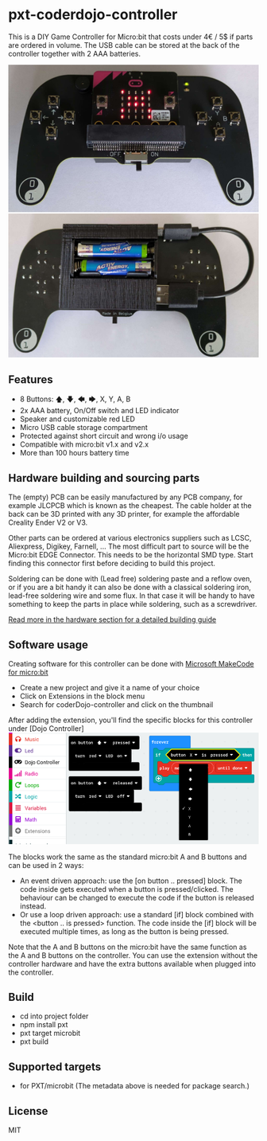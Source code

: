 # pxt-coderdojo-controller
This is a DIY Game Controller for Micro:bit that costs under 4€ / 5$ if parts are ordered in volume. The USB cable can be stored at the back of the controller together with 2 AAA batteries.

![Controller front image](https://github.com/jimd80/pxt-coderdojo-controller/blob/main/images/Front%203d.jpg?raw=true)
![Controller back image](https://github.com/jimd80/pxt-coderdojo-controller/blob/main/images/Back%20cable.jpg?raw=true)

## Features
* 8 Buttons: 🡅, 🡇, 🡄, 🡆, X, Y, A, B
* 2x AAA battery, On/Off switch and LED indicator
* Speaker and customizable red LED
* Micro USB cable storage compartment
* Protected against short circuit and wrong i/o usage
* Compatible with micro:bit v1.x and v2.x
* More than 100 hours battery time

## Hardware building and sourcing parts
The (empty) PCB can be easily manufactured by any PCB company, for example JLCPCB which is known as the cheapest. The cable holder at the back can be 3D printed with any 3D printer, for example the affordable Creality Ender V2 or V3.

Other parts can be ordered at various electronics suppliers such as LCSC, Aliexpress, Digikey, Farnell, ... The most difficult part to source will be the Micro:bit EDGE Connector. This needs to be the horizontal SMD type. Start finding this connector first before deciding to build this project.

Soldering can be done with (Lead free) soldering paste and a reflow oven, or if you are a bit handy it can also be done with a classical soldering iron, lead-free soldering wire and some flux. In that case it will be handy to have something to keep the parts in place while soldering, such as a screwdriver.

[Read more in the hardware section for a detailed building guide](https://github.com/jimd80/pxt-coderdojo-controller/tree/main/hardware)

## Software usage
Creating software for this controller can be done with [Microsoft MakeCode for micro:bit](https://makecode.microbit.org/)
* Create a new project and give it a name of your choice
* Click on Extensions in the block menu
* Search for coderDojo-controller and click on the thumbnail

After adding the extension, you'll find the specific blocks for this controller under \[Dojo Controller\]
![Makecode blocks](https://github.com/jimd80/pxt-coderdojo-controller/blob/main/images/Makecode%20blocks.png?raw=true)

The blocks work the same as the standard micro:bit A and B buttons and can be used in 2 ways:
* An event driven approach: use the \[on button .. pressed\] block. The code inside gets executed when a button is pressed/clicked. The behaviour can be changed to execute the code if the button is released instead.
* Or use a loop driven approach: use a standard \[if\] block combined with the \<button .. is pressed\> function. The code inside the \[if\] block will be executed multiple times, as long as the button is being pressed.

Note that the A and B buttons on the micro:bit have the same function as the A and B buttons on the controller. You can use the extension without the controller hardware and have the extra buttons available when plugged into the controller.

## Build
* cd into project folder
* npm install pxt
* pxt target microbit
* pxt build

## Supported targets

* for PXT/microbit
(The metadata above is needed for package search.)

## License

MIT
